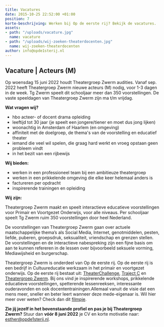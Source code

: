 ```yaml
---
title: Vacatures
date: 2015-10-25 22:52:00 +01:00
position: 7
korte-beschrijving: Werken bij Op de eerste rij? Bekijk de vacatures.
assets:
- path: "/uploads/vacature.jpg"
  name: vacature
- path: "/uploads/wij-zoeken-theaterdocenten.jpg"
  name: wij-zoeken-theaterdocenten
author: info@opde1sterij.nl
---
```


## Vacature | Acteurs (M)

Op woensdag 15 juni 2022 houdt Theatergroep Zwerm audities. Vanaf sep. 2022 heeft Theatergroep Zwerm nieuwe acteurs (M) nodig, voor 1-3 dagen in de week. Tg Zwerm speelt dit schooljaar meer dan 350 voorstellingen. De vaste speeldagen van Theatergroep Zwerm zijn ma t/m vrijdag. 

**Wat vragen wij?**

* hbo acteer- of docent drama opleiding 
* leeftijd tot 30 jaar (je speelt een jongere/tiener en moet dus jong lijken)
* woonachtig in Amsterdam of Haarlem (en omgeving)
* affiniteit met de doelgroep, de thema's van de voorstelling en educatief theater
* iemand die veel wil spelen, die graag hard werkt en vroeg opstaan geen probleem vindt
* in het bezit van een rijbewijs

**Wij bieden:**

* werken in een professioneel team bij een ambitieuze theatergroep
* werken in een prikkelende omgeving die elke keer helemaal anders is 
* factureren per opdracht
* inspirerende trainingen en opleiding


**Wij zijn:**

Theatergroep Zwerm maakt en speelt interactieve educatieve voorstellingen voor Primair en Voortgezet Onderwijs, voor alle niveaus. Per schooljaar speelt Tg Zwerm ruim 350 voorstellingen door heel Nederland. 

De voorstellingen van Theatergroep Zwerm gaan over actuele maatschappelijke thema’s als Social Media, Internet, genotmiddelen, pesten, liefde, puberen, groepsdruk, seksualiteit, vriendschap en grenzen stellen.  De voorstellingen en de interactieve nabespreking zijn een fijne basis om aan te kunnen refereren in de lessen over bijvoorbeeld seksuele vorming, Mediawijsheid en burgerschap.

Theatergroep Zwerm is onderdeel van Op de eerste rij. Op de eerste rij is een bedrijf in Cultuureducatie werkzaam in het primair en voortgezet onderwijs. Op de eerste rij bestaat uit: [TheaterChallenge](https://www.opde1sterij.nl/theaterchallenge/), [Traject C](https://www.opde1sterij.nl/traject-c/) en [Theatergroep Zwerm](https://www.opde1sterij.nl/theatergroep-zwerm/). Bij ons vind je inspirerende workshops, prikkelende educatieve voorstellingen, spetterende lessenreeksen, interessante ouderavonden en ook docententrainingen.Allemaal vanuit de visie dat een mens meer, sneller en beter leert wanneer deze mede-eigenaar is. Wil hier meer over weten? Check dan dit [filmpje](https://youtu.be/XZq-SEY45gc).


**Zie jij jezelf in het bovenstaande profiel en pas je bij Theatergroep Zwerm?** Stuur dan **vóór 8 juni 2022** je CV en korte motivatie naar: [esther@opde1sterij.nl](mailto:esther@opde1sterij.nl).


